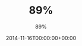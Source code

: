 ---
title: "89%"
date: 2014-11-16T00:00:00+00:00
draft: false
author: "89%"
cover: "/img/89prc/89prc-ep2-large.jpg"
tracks: [
    { title: "Песня No. 1", length: "02:54", is_explicit: true },
    { title: "Лето наступило", length: "02:21", is_explicit: false },
    { title: "Путешествуй", length: "01:35", is_explicit: false },
]
services: [
    { type: "apple", url: "https://music.apple.com/us/album/2-single/1507806337"},
    { type: "deezer", url: "https://www.deezer.com/ru/album/141765462"},
    { type: "spotify", url: "https://open.spotify.com/album/75MZycKN5T8qXDMdd5R3a3"},
    { type: "yandex", url: "https://music.yandex.ru/artist/2895131"},
    { type: "youtube", url: "https://music.youtube.com/playlist?list=OLAK5uy_nFNS65jA5WeSI5xyPsgHbPQ5tyonlYZfk"}
]
tags: 
    - "89%"
    - "punk"
---